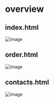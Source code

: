 # overview
## index.html
![image](https://github.com/user-attachments/assets/0f972b85-2fc5-4240-bbee-77bf8051f8fa)
## order.html
![image](https://github.com/user-attachments/assets/98ace717-a067-46b9-948c-c3a762218842)
## contacts.html
![image](https://github.com/user-attachments/assets/ec45fc24-1177-4ea1-ba5d-5e6605f2f1df)

